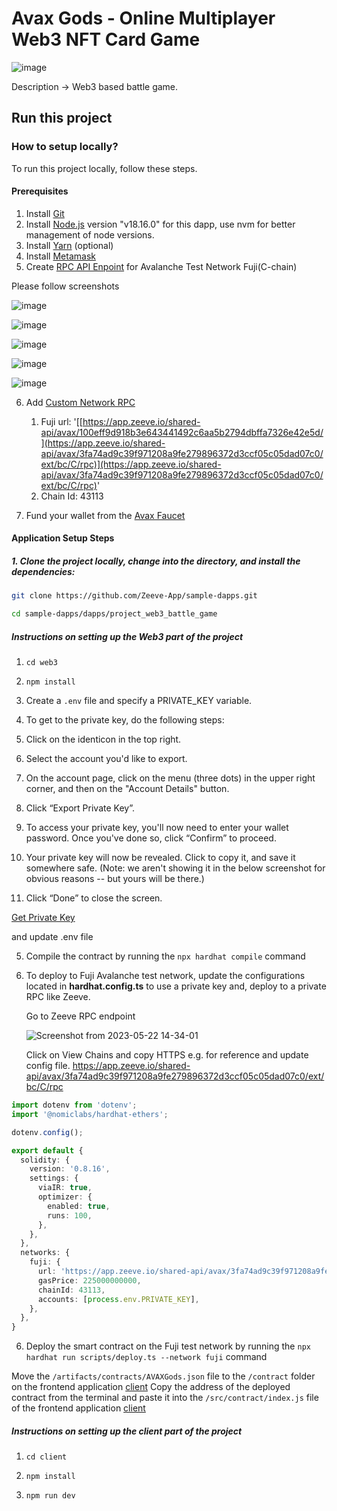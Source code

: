 # Avax Gods - Online Multiplayer Web3 NFT Card Game

![image](https://github.com/yuvanksoni/sample-dapps/assets/43663107/c5697a2c-4d25-4710-9aa7-dee8336029b9)



Description -> Web3 based battle game.

## Run this project

### How to setup locally?

To run this project locally, follow these steps.


#### Prerequisites

1. Install [Git](https://git-scm.com/book/en/v2/Getting-Started-Installing-Git)
2. Install [Node.js](https://nodejs.org/en/download) version "v18.16.0" for this dapp, use nvm for better management of node versions. 
3. Install [Yarn](https://classic.yarnpkg.com/lang/en/docs/install/#debian-stable) (optional)
4. Install [Metamask](https://metamask.io/download/)
5. Create [RPC API Enpoint](../../RPC.md) for Avalanche Test Network Fuji(C-chain)

Please follow screenshots

![image](https://github.com/yuvanksoni/sample-dapps/assets/43663107/84e632b2-9594-4521-b072-863418e1ce3c)

![image](https://github.com/yuvanksoni/sample-dapps/assets/43663107/89efbe48-4357-4f5b-9409-94adcb1f40ab)

![image](https://github.com/yuvanksoni/sample-dapps/assets/43663107/a16c42d4-c3ee-4a59-bb00-cda1cc7ac6c9)

![image](https://github.com/yuvanksoni/sample-dapps/assets/43663107/1b268365-75aa-4490-b3a5-661248ba4be0)

![image](https://github.com/yuvanksoni/sample-dapps/assets/43663107/cc7eea92-8c4b-424a-bbf5-3e411876ae0b)


6. Add [Custom Network RPC](https://support.metamask.io/hc/en-us/articles/360043227612-How-to-add-a-custom-network-RPC)

    1. Fuji url: '[[https://app.zeeve.io/shared-api/avax/100eff9d918b3e643441492c6aa5b2794dbffa7326e42e5d/](https://app.zeeve.io/shared-api/avax/3fa74ad9c39f971208a9fe279896372d3ccf05c05dad07c0/ext/bc/C/rpc)](https://app.zeeve.io/shared-api/avax/3fa74ad9c39f971208a9fe279896372d3ccf05c05dad07c0/ext/bc/C/rpc)'
    2. Chain Id: 43113

7. Fund your wallet from the [Avax Faucet](https://faucet.avax.network/)




#### Application Setup Steps

##### 1. Clone the project locally, change into the directory, and install the dependencies:

```sh
git clone https://github.com/Zeeve-App/sample-dapps.git

cd sample-dapps/dapps/project_web3_battle_game
```

##### Instructions on setting up the Web3 part of the project

1. `cd web3`

<!-- 1. `npx hardhat` -> y → typescript → enter → enter -->

<!-- 2. `npm install @openzeppelin/contracts dotenv @nomiclabs/hardhat-ethers` + Hardhat packages `npm install --save-dev "hardhat@^2.12.0" "@nomicfoundation/hardhat-toolbox@^2.0.0"` -->

2. `npm install`
  

3. Create a `.env` file and specify a PRIVATE_KEY variable.

4. To get to the private key, do the following steps:

  1. Click on the identicon in the top right.
  2. Select the account you'd like to export.
  3. On the account page, click on the menu (three dots) in the upper right corner, and then on the "Account Details" button.
  4. Click “Export Private Key”.
  5. To access your private key, you'll now need to enter your wallet password. Once you've done so, click “Confirm” to proceed.
  6. Your private key will now be revealed. Click to copy it, and save it somewhere safe. (Note: we aren't showing it in the below screenshot for obvious reasons --   but yours will be there.)
  7. Click “Done” to close the screen.


  [Get Private Key](https://support.metamask.io/hc/en-us/articles/360015289632-How-to-export-an-account-s-private-key)

  and update .env file
  

5. Compile the contract by running the `npx hardhat compile` command


6. To deploy to Fuji Avalanche test network, update the configurations located in __hardhat.config.ts__ to use a private key and, deploy to a private RPC like Zeeve.

   Go to Zeeve RPC endpoint
   
   ![Screenshot from 2023-05-22 14-34-01](https://github.com/Zeeve-App/sample-dapps/assets/98962374/74788c92-64d2-4afe-a3de-8290d9856da2)
   
   Click on View Chains and copy HTTPS e.g. for reference and update config file.
   https://app.zeeve.io/shared-api/avax/3fa74ad9c39f971208a9fe279896372d3ccf05c05dad07c0/ext/bc/C/rpc
   
  


```typescript
import dotenv from 'dotenv';
import '@nomiclabs/hardhat-ethers';

dotenv.config();

export default {
  solidity: {
    version: '0.8.16',
    settings: {
      viaIR: true,
      optimizer: {
        enabled: true,
        runs: 100,
      },
    },
  },
  networks: {
    fuji: {
      url: 'https://app.zeeve.io/shared-api/avax/3fa74ad9c39f971208a9fe279896372d3ccf05c05dad07c0/ext/bc/C/rpc',
      gasPrice: 225000000000,
      chainId: 43113,
      accounts: [process.env.PRIVATE_KEY],
    },
  },
}
```

6. Deploy the smart contract on the Fuji test network by running the `npx hardhat run scripts/deploy.ts --network fuji` command

  Move the `/artifacts/contracts/AVAXGods.json` file to the `/contract` folder on the frontend application [client](./client/)
  Copy the address of the deployed contract from the terminal and paste it into the `/src/contract/index.js` file of the frontend application [client](./client/)


##### Instructions on setting up the client part of the project


1. `cd client`

2. `npm install`

3. `npm run dev`



